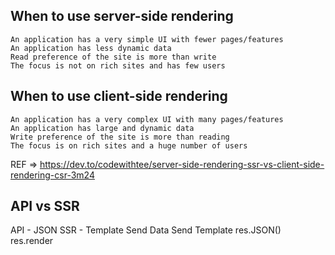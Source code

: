 ## When to use server-side rendering

    An application has a very simple UI with fewer pages/features
    An application has less dynamic data
    Read preference of the site is more than write
    The focus is not on rich sites and has few users

## When to use client-side rendering

    An application has a very complex UI with many pages/features
    An application has large and dynamic data
    Write preference of the site is more than reading
    The focus is on rich sites and a huge number of users


REF => https://dev.to/codewithtee/server-side-rendering-ssr-vs-client-side-rendering-csr-3m24


##                   API vs SSR

API - JSON                     SSR - Template
Send Data                      Send Template
res.JSON()                     res.render
